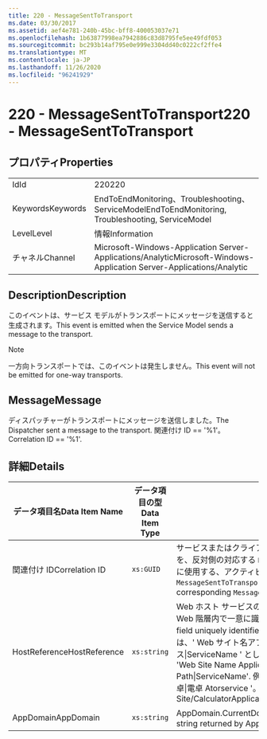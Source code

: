 ```yaml
---
title: 220 - MessageSentToTransport
ms.date: 03/30/2017
ms.assetid: aef4e781-240b-45bc-bff8-400053037e71
ms.openlocfilehash: 1b63877998ea7942886c83d8795fe5ee49fdf053
ms.sourcegitcommit: bc293b14af795e0e999e3304dd40c0222cf2ffe4
ms.translationtype: MT
ms.contentlocale: ja-JP
ms.lasthandoff: 11/26/2020
ms.locfileid: "96241929"
---
```

# <a name="220---messagesenttotransport"></a><span data-ttu-id="686ec-102">220 - MessageSentToTransport</span><span class="sxs-lookup"><span data-stu-id="686ec-102">220 - MessageSentToTransport</span></span>

## <a name="properties"></a><span data-ttu-id="686ec-103">プロパティ</span><span class="sxs-lookup"><span data-stu-id="686ec-103">Properties</span></span>  
  
|||  
|-|-|  
|<span data-ttu-id="686ec-104">Id</span><span class="sxs-lookup"><span data-stu-id="686ec-104">Id</span></span>|<span data-ttu-id="686ec-105">220</span><span class="sxs-lookup"><span data-stu-id="686ec-105">220</span></span>|  
|<span data-ttu-id="686ec-106">Keywords</span><span class="sxs-lookup"><span data-stu-id="686ec-106">Keywords</span></span>|<span data-ttu-id="686ec-107">EndToEndMonitoring、Troubleshooting、ServiceModel</span><span class="sxs-lookup"><span data-stu-id="686ec-107">EndToEndMonitoring, Troubleshooting, ServiceModel</span></span>|  
|<span data-ttu-id="686ec-108">Level</span><span class="sxs-lookup"><span data-stu-id="686ec-108">Level</span></span>|<span data-ttu-id="686ec-109">情報</span><span class="sxs-lookup"><span data-stu-id="686ec-109">Information</span></span>|  
|<span data-ttu-id="686ec-110">チャネル</span><span class="sxs-lookup"><span data-stu-id="686ec-110">Channel</span></span>|<span data-ttu-id="686ec-111">Microsoft-Windows-Application Server-Applications/Analytic</span><span class="sxs-lookup"><span data-stu-id="686ec-111">Microsoft-Windows-Application Server-Applications/Analytic</span></span>|  
  
## <a name="description"></a><span data-ttu-id="686ec-112">Description</span><span class="sxs-lookup"><span data-stu-id="686ec-112">Description</span></span>  

 <span data-ttu-id="686ec-113">このイベントは、サービス モデルがトランスポートにメッセージを送信すると生成されます。</span><span class="sxs-lookup"><span data-stu-id="686ec-113">This event is emitted when the Service Model sends a message to the transport.</span></span>  
  
> [!NOTE]
> <span data-ttu-id="686ec-114">一方向トランスポートでは、このイベントは発生しません。</span><span class="sxs-lookup"><span data-stu-id="686ec-114">This event will not be emitted for one-way transports.</span></span>  
  
## <a name="message"></a><span data-ttu-id="686ec-115">Message</span><span class="sxs-lookup"><span data-stu-id="686ec-115">Message</span></span>  

 <span data-ttu-id="686ec-116">ディスパッチャーがトランスポートにメッセージを送信しました。</span><span class="sxs-lookup"><span data-stu-id="686ec-116">The Dispatcher sent a message to the transport.</span></span> <span data-ttu-id="686ec-117">関連付け ID == '%1'。</span><span class="sxs-lookup"><span data-stu-id="686ec-117">Correlation ID == '%1'.</span></span>  
  
## <a name="details"></a><span data-ttu-id="686ec-118">詳細</span><span class="sxs-lookup"><span data-stu-id="686ec-118">Details</span></span>  
  
|<span data-ttu-id="686ec-119">データ項目名</span><span class="sxs-lookup"><span data-stu-id="686ec-119">Data Item Name</span></span>|<span data-ttu-id="686ec-120">データ項目の型</span><span class="sxs-lookup"><span data-stu-id="686ec-120">Data Item Type</span></span>|<span data-ttu-id="686ec-121">Description</span><span class="sxs-lookup"><span data-stu-id="686ec-121">Description</span></span>|  
|--------------------|--------------------|-----------------|  
|<span data-ttu-id="686ec-122">関連付け ID</span><span class="sxs-lookup"><span data-stu-id="686ec-122">Correlation ID</span></span>|`xs:GUID`|<span data-ttu-id="686ec-123">サービスまたはクライアントからの `MessageSentToTransport` イベントを、反対側の対応する `MessageReceivedFromTransport` と関連付けるのに使用する、アクティビティ ID。</span><span class="sxs-lookup"><span data-stu-id="686ec-123">The activity ID used to correlate a `MessageSentToTransport` event from a service or client to its corresponding `MessageReceivedFromTransport` on the other end.</span></span>|  
|<span data-ttu-id="686ec-124">HostReference</span><span class="sxs-lookup"><span data-stu-id="686ec-124">HostReference</span></span>|`xs:string`|<span data-ttu-id="686ec-125">Web ホスト サービスの場合は、このフィールドにより、サービスが Web 階層内で一意に識別されます。</span><span class="sxs-lookup"><span data-stu-id="686ec-125">For Web-hosted services, this field uniquely identifies the service in the Web hierarchy.</span></span> <span data-ttu-id="686ec-126">この形式は、' Web サイト名アプリケーションの仮想パス&#124;サービスの仮想パス&#124;ServiceName ' として定義されています。</span><span class="sxs-lookup"><span data-stu-id="686ec-126">Its format is defined as 'Web Site Name Application Virtual Path&#124;Service Virtual Path&#124;ServiceName'.</span></span> <span data-ttu-id="686ec-127">例: ' 既定の Web サイト/計算 Atorapplication&#124;/電卓&#124;電卓 Atorservice '。</span><span class="sxs-lookup"><span data-stu-id="686ec-127">Example: 'Default Web Site/CalculatorApplication&#124;/CalculatorService.svc&#124;CalculatorService'.</span></span>|  
|<span data-ttu-id="686ec-128">AppDomain</span><span class="sxs-lookup"><span data-stu-id="686ec-128">AppDomain</span></span>|`xs:string`|<span data-ttu-id="686ec-129">AppDomain.CurrentDomain.FriendlyName で返される文字列。</span><span class="sxs-lookup"><span data-stu-id="686ec-129">The string returned by AppDomain.CurrentDomain.FriendlyName.</span></span>|

